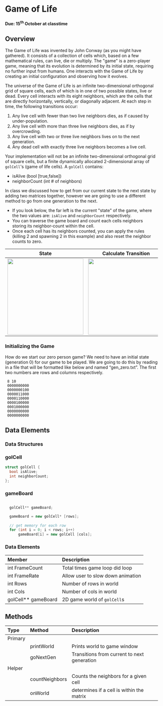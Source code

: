 # Game of Life 
#### Due: 15<sup>th</sup> October at classtime

## Overview

The Game of Life was invented by John Conway (as you might have gathered).  It consists of a collection of cells which, based on a few mathematical rules, can live, die or multiply.  The "game" is a zero-player game, meaning that its evolution is determined by its initial state, requiring no further input from humans. One interacts with the Game of Life by creating an initial configuration and observing how it evolves.

The universe of the Game of Life is an infinite two-dimensional orthogonal grid of square cells, each of which is in one of two possible states, live or dead. Every cell interacts with its eight neighbors, which are the cells that are directly horizontally, vertically, or diagonally adjacent. At each step in time, the following transitions occur:

1. Any live cell with fewer than two live neighbors dies, as if caused by under-population.
2. Any live cell with more than three live neighbors dies, as if by overcrowding.
3. Any live cell with two or three live neighbors lives on to the next generation.
4. Any dead cell with exactly three live neighbors becomes a live cell.

Your implementation will not be an infinite two-dimensional orthogonal grid of square cells, but a finite dynamically allocated 2-dimensional array of `golCell`'s (game of life cells).  A `golCell` contains:

- isAlive (bool [true,false])
- neighborCount (int # of neighbors)

In class we discussed how to get from our current state to the next state by adding two matrices together, however we are going to use a different method to go from one generation to the next. 

- If you look below, the far left is the current "state" of the game, where the two values are: `isAlive` and `neighborCount` respectively. 
- You can traverse the game board and count each cells neighbors storing its neighbor-count within the cell. 
- Once each cell has its neighbors counted, you can apply the rules (killing 2 and spawning 2 in this example) and also reset the neighbor counts to zero.


|  State | Calculate Transition | Apply Transition | 
|:---------------------:|:---------------------:|:---------------------:|
| <img src="https://d3vv6lp55qjaqc.cloudfront.net/items/3q2C2c2d2H1n1W1L1426/Image%202018-10-02%20at%206.43.39%20PM.png" width="250"> | <img src="https://d3vv6lp55qjaqc.cloudfront.net/items/022V2T3i2p2V2p0v3a3u/Image%202018-10-02%20at%206.44.26%20PM.png" width="250"> | <img src="https://cl.ly/f106f3413fb2/Image%2525202018-10-02%252520at%2525206.55.48%252520PM.png" width="250"> |


### Initializing the Game

How do we start our zero person game? We need to have an initial state (generation 0) for our game to be played. We are going to do this by reading in a file that will be formatted like below and named “gen_zero.txt”. The first two numbers are rows and columns respectively.

```
 8 10
 0000000000
 0000000100
 0000011000
 0000110000
 0000100000
 0001000000
 0000000000
 0000000000
```


## Data Elements

### Data Structures

### golCell

```cpp
struct golCell {
  bool isAlive;
  int neighborCount;
};
```

### gameBoard

```cpp

  golCell** gameBoard;

  gameBoard = new golCell* [rows];
  
  // get memory for each row
  for (int i = 0; i < rows; i++)
      gameBoard[i] = new golCell [cols];

```



### Data Elements
|   Member         |     Description   |
|:---------------|:--------------------|
| int FrameCount  | Total times game loop did loop |
| int FrameRate   | Allow user to slow down animation |
| int Rows        | Number of rows in world |
| int Cols        |  Number of cols in world | 
| golCell** gameBoard  | 2D game world of `golCell`s |
  

## Methods

| Type |   Method         |     Description   |
|:-----|:----------|:--------------------|
| Primary |    |      |
| | printWorld  | Prints world to game window |
| | goNextGen        | Transitions from current to next generation |
| Helper |    |      |
| | countNeighbors   | Counts the neighbors for a given cell |
| | onWorld       | determines if a cell is within the matrix| 

